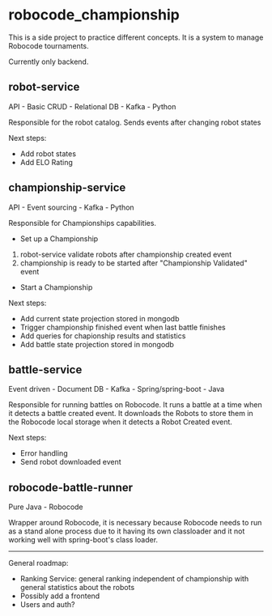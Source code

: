 # robocode_championship
This is a side project to practice different concepts. It is a system to manage Robocode tournaments. 

Currently only backend. 


## robot-service

API - Basic CRUD - Relational DB - Kafka - Python

Responsible for the robot catalog.
Sends events after changing robot states

Next steps:

- Add robot states
- Add ELO Rating


## championship-service

API - Event sourcing - Kafka - Python

Responsible for Championships capabilities.
* Set up a Championship
1. robot-service validate robots after championship created event
2. championship is ready to be started after "Championship Validated" event
* Start a Championship

Next steps:

- Add current state projection stored in mongodb
- Trigger championship finished event when last battle finishes
- Add queries for chapionship results and statistics
- Add battle state projection stored in mongodb 

## battle-service

Event driven - Document DB - Kafka - Spring/spring-boot - Java

Responsible for running battles on Robocode. It runs a battle at a time when it detects a battle created event.
It downloads the Robots to store them in the Robocode local storage when it detects a Robot Created event.

Next steps:

- Error handling
- Send robot downloaded event

## robocode-battle-runner

Pure Java - Robocode

Wrapper around Robocode, it is necessary because Robocode needs to run as a stand alone process due to it having its own classloader and it not working well with spring-boot's class loader.

---

General roadmap:

- Ranking Service: general ranking independent of championship with general statistics about the robots
- Possibly add a frontend
- Users and auth?
